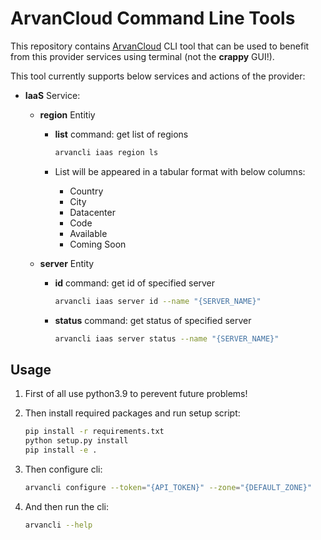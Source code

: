 # ArvanCloud Command Line Tools

This repository contains [ArvanCloud](arvancloud.com) CLI tool that can be used to benefit from this provider services using terminal (not the **crappy** GUI!).

This tool currently supports below services and actions of the provider:

* **IaaS** Service:  

  * **region** Entitiy

    * **list** command: get list of regions

      ```Bash
      arvancli iaas region ls
      ```

    * List will be appeared in a tabular format with below columns:

      * Country
      * City
      * Datacenter
      * Code
      * Available
      * Coming Soon
    
  * **server** Entity
  
    * **id** command: get id of specified server
  
      ```bash
      arvancli iaas server id --name "{SERVER_NAME}"
      ```

    * **status** command: get status of specified server

      ```bash
      arvancli iaas server status --name "{SERVER_NAME}"
      ```


## Usage

1. First of all use python3.9 to perevent future problems!

2. Then install required packages and run setup script:

   ```bash
   pip install -r requirements.txt
   python setup.py install
   pip install -e .
   ```

3. Then configure cli:

   ```bash
   arvancli configure --token="{API_TOKEN}" --zone="{DEFAULT_ZONE}"
   ```

4. And then run the cli:

   ```bash
   arvancli --help
   ```
